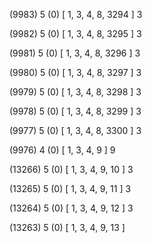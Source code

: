 (9983) 5 (0) [ 1, 3, 4, 8, 3294 ] 3 


(9982) 5 (0) [ 1, 3, 4, 8, 3295 ] 3 


(9981) 5 (0) [ 1, 3, 4, 8, 3296 ] 3 


(9980) 5 (0) [ 1, 3, 4, 8, 3297 ] 3 


(9979) 5 (0) [ 1, 3, 4, 8, 3298 ] 3 


(9978) 5 (0) [ 1, 3, 4, 8, 3299 ] 3 


(9977) 5 (0) [ 1, 3, 4, 8, 3300 ] 3 


(9976) 4 (0) [ 1, 3, 4, 9 ] 9 


(13266) 5 (0) [ 1, 3, 4, 9, 10 ] 3 


(13265) 5 (0) [ 1, 3, 4, 9, 11 ] 3 


(13264) 5 (0) [ 1, 3, 4, 9, 12 ] 3 


(13263) 5 (0) [ 1, 3, 4, 9, 13 ]  

